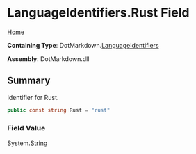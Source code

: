 <a name="_top"></a>

# LanguageIdentifiers\.Rust Field

[Home](../../../README.md#_top)

**Containing Type**: DotMarkdown\.[LanguageIdentifiers](../README.md#_top)

**Assembly**: DotMarkdown\.dll

## Summary

Identifier for Rust\.

```csharp
public const string Rust = "rust"
```

### Field Value

System\.[String](https://docs.microsoft.com/en-us/dotnet/api/system.string)
